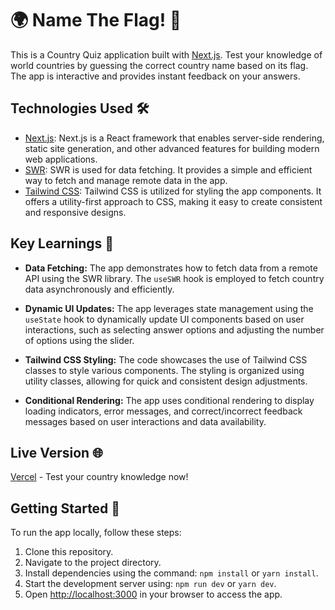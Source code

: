 #   🌍 Name The Flag! 🏁

This is a Country Quiz application built with [Next.js](https://nextjs.org/). Test your knowledge of world countries by guessing the correct country name based on its flag. The app is interactive and provides instant feedback on your answers.

## Technologies Used 🛠️

- [Next.js](https://nextjs.org/): Next.js is a React framework that enables server-side rendering, static site generation, and other advanced features for building modern web applications.
- [SWR](https://swr.vercel.app/): SWR is used for data fetching. It provides a simple and efficient way to fetch and manage remote data in the app.
- [Tailwind CSS](https://tailwindcss.com/): Tailwind CSS is utilized for styling the app components. It offers a utility-first approach to CSS, making it easy to create consistent and responsive designs.

## Key Learnings 🧠

- **Data Fetching:** The app demonstrates how to fetch data from a remote API using the SWR library. The `useSWR` hook is employed to fetch country data asynchronously and efficiently.

- **Dynamic UI Updates:** The app leverages state management using the `useState` hook to dynamically update UI components based on user interactions, such as selecting answer options and adjusting the number of options using the slider.

- **Tailwind CSS Styling:** The code showcases the use of Tailwind CSS classes to style various components. The styling is organized using utility classes, allowing for quick and consistent design adjustments.

- **Conditional Rendering:** The app uses conditional rendering to display loading indicators, error messages, and correct/incorrect feedback messages based on user interactions and data availability.

## Live Version 🌐

[Vercel](https://name-the-flag.vercel.app/) - Test your country knowledge now!

## Getting Started  🚀

To run the app locally, follow these steps:

1. Clone this repository.
2. Navigate to the project directory.
3. Install dependencies using the command: `npm install` or `yarn install`.
4. Start the development server using: `npm run dev` or `yarn dev`.
5. Open [http://localhost:3000](http://localhost:3000) in your browser to access the app.

